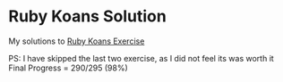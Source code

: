 # Ruby Koans Solution

My solutions to [Ruby Koans Exercise](https://www.rubykoans.com/)

PS: I have skipped the last two exercise, as I did not feel its was worth it
Final Progress = 290/295 (98%)